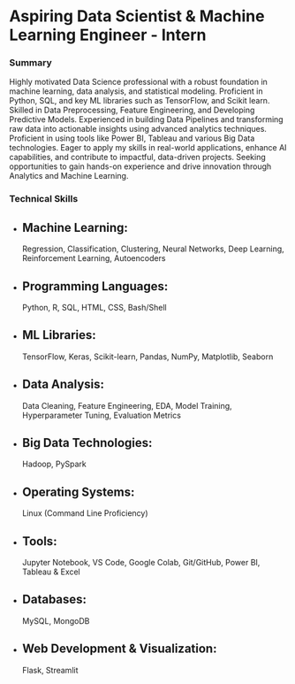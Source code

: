 # Aspiring Data Scientist & Machine Learning Engineer - Intern

### Summary
Highly motivated Data Science professional with a robust foundation in machine learning, data analysis, and
statistical modeling. Proficient in Python, SQL, and key ML libraries such as TensorFlow, and Scikit learn. Skilled in
Data Preprocessing, Feature Engineering, and Developing Predictive Models. Experienced in building Data Pipelines
and transforming raw data into actionable insights using advanced analytics techniques. Proficient in using tools like
Power BI, Tableau and various Big Data technologies. Eager to apply my skills in real-world applications, enhance AI
capabilities, and contribute to impactful, data-driven projects. Seeking opportunities to gain hands-on experience
and drive innovation through Analytics and Machine Learning.

### Technical Skills
- ## Machine Learning:
  Regression, Classification, Clustering, Neural Networks, Deep Learning, Reinforcement Learning, Autoencoders
- ## Programming Languages:
  Python, R, SQL, HTML, CSS, Bash/Shell
- ##  ML Libraries:
  TensorFlow, Keras, Scikit-learn, Pandas, NumPy, Matplotlib, Seaborn
- ## Data Analysis:
  Data Cleaning, Feature Engineering, EDA, Model Training, Hyperparameter Tuning, Evaluation Metrics
- ## Big Data Technologies:
  Hadoop, PySpark
- ## Operating Systems:
  Linux (Command Line Proficiency)
- ## Tools:
  Jupyter Notebook, VS Code, Google Colab, Git/GitHub, Power BI, Tableau & Excel
- ## Databases:
  MySQL, MongoDB
- ## Web Development & Visualization:
  Flask, Streamlit

